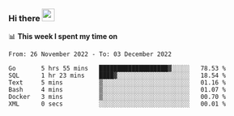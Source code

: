 ### Hi there <a href="https://www.gautamkrishnar.com/"><img src="https://media.giphy.com/media/hvRJCLFzcasrR4ia7z/giphy.gif" width="25px"></a>

📊 **This week I spent my time on**

<!--START_SECTION:waka-->

```text
From: 26 November 2022 - To: 03 December 2022

Go       5 hrs 55 mins   ███████████████████▓░░░░░   78.53 %
SQL      1 hr 23 mins    ████▓░░░░░░░░░░░░░░░░░░░░   18.54 %
Text     5 mins          ▒░░░░░░░░░░░░░░░░░░░░░░░░   01.16 %
Bash     4 mins          ▒░░░░░░░░░░░░░░░░░░░░░░░░   01.07 %
Docker   3 mins          ▒░░░░░░░░░░░░░░░░░░░░░░░░   00.70 %
XML      0 secs          ░░░░░░░░░░░░░░░░░░░░░░░░░   00.01 %
```

<!--END_SECTION:waka-->
